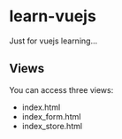 # learn-vuejs
Just for vuejs learning...

## Views
You can access three views:
- index.html
- index_form.html
- index_store.html
